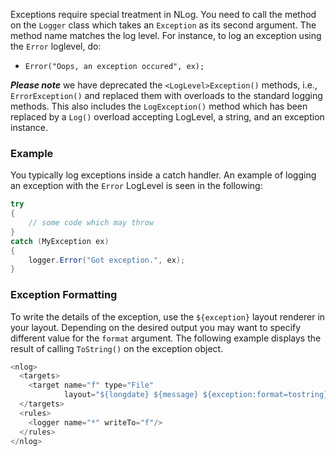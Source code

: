 Exceptions require special treatment in NLog. You need to call the method on the `Logger` class which takes an `Exception` as its second argument. The method name matches the log level. For instance, to log an exception using the `Error` loglevel, do:

* `Error("Oops, an exception occured", ex);`

**_Please note_** we have deprecated the `<LogLevel>Exception()` methods, i.e., `ErrorException()` and replaced them with overloads to the standard logging methods. This also includes the `LogException()` method which has been replaced by a `Log()` overload accepting LogLevel, a string, and an exception instance.

### Example
You typically log exceptions inside a catch handler. An example of logging an exception with the `Error` LogLevel is seen in the following: 
```csharp
try 
{ 
    // some code which may throw 
} 
catch (MyException ex) 
{ 
    logger.Error("Got exception.", ex); 
}
```

### Exception Formatting
To write the details of the exception, use the `${exception}` layout renderer in your layout. Depending on the desired output you may want to specify different value for the `format` argument. The following example displays the result of calling `ToString()` on the exception object.
```csharp
<nlog> 
  <targets> 
    <target name="f" type="File" 
            layout="${longdate} ${message} ${exception:format=tostring}"/> 
  </targets> 
  <rules> 
    <logger name="*" writeTo="f"/> 
  </rules> 
</nlog>
```